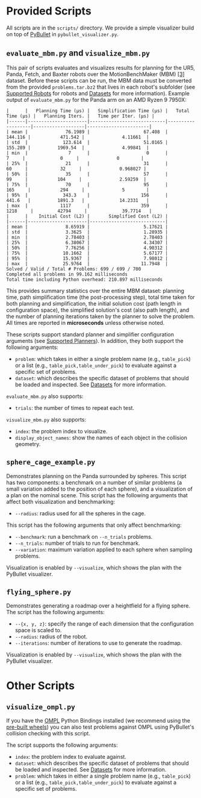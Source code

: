# Provided Scripts

All scripts are in the `scripts/` directory.
We provide a simple visualizer build on top of [PyBullet](https://pybullet.org/wordpress/) in `pybullet_visualizer.py`.

## `evaluate_mbm.py` and `visualize_mbm.py`
This pair of scripts evaluates and visualizes results for planning for the UR5, Panda, Fetch, and Baxter robots over the MotionBenchMaker (MBM) [[3]](../README.md#3) dataset.
Before these scripts can be run, the MBM data must be converted from the provided `problems.tar.bz2` that lives in each robot's subfolder (see [Supported Robots](../README.md#supported-robots) for robots and [Datasets](../resources/README.md#datasets) for more information).
Example output of `evaluate_mbm.py` for the Panda arm on an AMD Ryzen 9 7950X:
```
|      |   Planning Time (μs) |   Simplification Time (μs) |   Total Time (μs) |   Planning Iters. |   Time per Iter. (μs) |
|------|----------------------|----------------------------|-------------------|-------------------|-----------------------|
| mean |              76.1989 |                    67.408  |           144.116 |           471.542 |              4.11661  |
| std  |             123.614  |                    51.0165 |           155.289 |          1969.54  |              4.99841  |
| min  |               7      |                     0      |             7     |             0     |              0        |
| 25%  |              21      |                    31      |            60     |            32     |              0.968027 |
| 50%  |              35      |                    57      |            99     |           104     |              2.59259  |
| 75%  |              70      |                    95      |           165     |           294     |              5        |
| 95%  |             343.3    |                   156      |           441.6   |          1891.3   |             14.2331   |
| max  |            1117      |                   359      |          1218     |         42794     |             39.7714   |
|      |    Initial Cost (L2) |       Simplified Cost (L2) |
|------|----------------------|----------------------------|
| mean |              8.65919 |                    5.17621 |
| std  |              3.3625  |                    1.28935 |
| min  |              2.78403 |                    2.78403 |
| 25%  |              6.38067 |                    4.34307 |
| 50%  |              7.76256 |                    4.90312 |
| 75%  |             10.1662  |                    5.67177 |
| 95%  |             15.9367  |                    7.98012 |
| max  |             25.9764  |                   11.7948  |
Solved / Valid / Total # Problems: 699 / 699 / 700
Completed all problems in 99.162 milliseconds
Total time including Python overhead: 210.897 milliseconds
```
This provides summary statistics over the entire MBM dataset: planning time, path simplification time (the post-processing step), total time taken for both planning and simplification, the initial solution cost (path length in configuration space), the simplified solution's cost (also path length), and the number of planning iterations taken by the planner to solve the problem.
All times are reported in **microseconds** unless otherwise noted.

These scripts support standard planner and simplifier configuration arguments (see [Supported Planners](../README.md#supported-planners)).
In addition, they both support the following arguments:
- `problem`: which takes in either a single problem name (e.g., `table_pick`) or a list (e.g., `table_pick,table_under_pick`) to evaluate against a specific set of problems.
- `dataset`: which describes the specific dataset of problems that should be loaded and inspected. See [Datasets](../resources/README.md#supported-planners) for more information.

`evaluate_mbm.py` also supports:
- `trials`: the number of times to repeat each test.

`visualize_mbm.py` also supports:
- `index`: the problem index to visualize.
- `display_object_names`: show the names of each object in the collision geometry.

## `sphere_cage_example.py`
Demonstrates planning on the Panda surrounded by spheres.
This script has two components: a benchmark on a number of similar problems (a small variation added to the position of each sphere), and a visualization of a plan on the nominal scene.
This script has the following arguments that affect both visualization and benchmarking:
- `--radius`: radius used for all the spheres in the cage.

This script has the following arguments that only affect benchmarking:
- `--benchmark`: run a benchmark on `--n_trials` problems.
- `--n_trials`: number of trials to run for benchmark.
- `--variation`: maximum variation applied to each sphere when sampling problems.

Visualization is enabled by `--visualize`, which shows the plan with the PyBullet visualizer.

## `flying_sphere.py`
Demonstrates generating a roadmap over a heightfield for a flying sphere.
The script has the following arguments:
- `--{x, y, z}`: specify the range of each dimension that the configuration space is scaled to.
- `--radius`: radius of the robot.
- `--iterations`: number of iterations to use to generate the roadmap.

Visualization is enabled by `--visualize`, which shows the plan with the PyBullet visualizer.

# Other Scripts

## `visualize_ompl.py`
If you have the [OMPL](https://ompl.kavrakilab.org/) Python Bindings installed (we recommend using the [pre-built wheels](https://github.com/ompl/ompl/releases/tag/prerelease)) you can also test problems against OMPL using PyBullet's collision checking with this script.

The script supports the following arguments:
- `index`: the problem index to evaluate against.
- `dataset`: which describes the specific dataset of problems that should be loaded and inspected. See [Datasets](../resources/README.md#supported-planners) for more information.
- `problem`: which takes in either a single problem name (e.g., `table_pick`) or a list (e.g., `table_pick,table_under_pick`) to evaluate against a specific set of problems.
